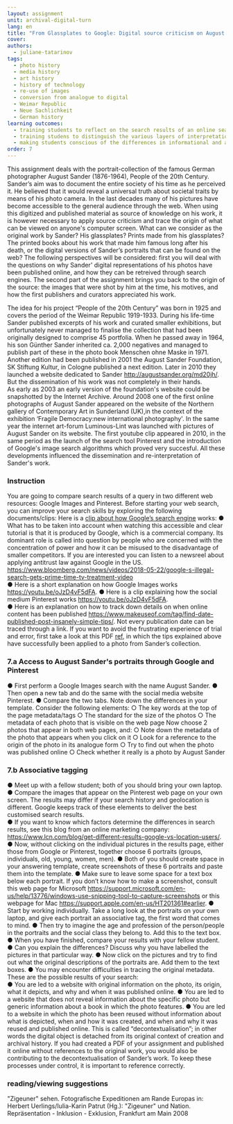```yaml
---
layout: assignment
unit: archival-digital-turn
lang: en
title: "From Glassplates to Google: Digital source criticism on August Sander’s \"People of the 20th Century\""
cover:
authors: 
  - juliane-tatarinov
tags:
  - photo history
  - media history
  - art history
  - history of technology
  - re-use of images
  - conversion from analogue to digital
  - Weimar Republic
  - Neue Sachlichkeit
  - German history
learning outcomes:
  - training students to reflect on the search results of an online search and how this is determined by the properties of the search engine,
  - training studens to distinguish the various layers of interpretations when applying source criticism on analogue photos that have been published online
  - making students conscious of the differences in informational and artifactual value between the analogue and digital source.
order: 7
---
```

This assignment deals with the portrait-collection of the famous German photographer August Sander (1876-1964), People of the 20th Century. Sander’s aim was to document the entire society of his time as he perceived it. He believed that it would reveal a universal truth about societal traits by means of his photo camera. In the last decades many of his pictures have become accessible to the general audience through the web. When using this digitized and published material as source of knowledge on his work, it is however necessary to apply source criticism and trace the origin of what can be viewed on anyone's computer screen. What can we consider as the original work by Sander? His glassplates? Prints made from his glassplates? The printed books about his work that made him famous long after his death, or the digital versions of Sander’s portraits that can be found on the web? The following perspectives will be considered: first you will deal with the questions on why Sander' digital representations of his photos have been published online, and how they can be retreived through search engines. The second part of the assignment brings you back to the origin of the source: the images that were shot by him at the time, his motives, and how the first publishers and curators appreciated his work.  

The idea for his project “People of the 20th Century” was born in 1925 and covers the period of the Weimar Republic 1919-1933.
During his life-time Sander published excerpts of his work and curated smaller exhibitions, but unfortunately never managed to finalise the collection that had been originally designed to comprise 45 portfolia. When he passed away in 1964, his son Günther Sander inherited  ca. 2,000 negatives and managed to publish part of these in the photo book Menschen ohne Maske in 1971. Another edition had been published in 2001 the August Sander Foundation, SK Stiftung Kultur, in Cologne published a next edition. Later in 2010 they launched a website dedicated to Sander http://augustsander.org/md20jh/. But the dissemination of his work was not completely in their hands.  
As early as 2003 an early version of the foundation's website could be snapshotted by the Internet Archive. Around 2008 one of the first online photographs of August Sander appeared on the website of the Northern gallery of Contemporary Art in Sunderland (UK),in the context of the exhibition ‘Fragile Democracy:new international photography'. In the same year the internet art-forum Luminous-Lint was launched with pictures of August Sander on its website. The first youtube clip appeared in 2010, in the same period as the launch of the search tool Pinterest and the introduction of Google's image search algorithms which proved very succesful. All these developments influenced the dissemination and re-interpretation of Sander's work.

<!-- more -->

<!-- briefing-student -->
### Instruction
<!-- section-contents -->

You are going to compare search results of a query in two different web resources: Google Images and Pinterest. 
Before starting your web search, you can improve your search skills by exploring the following documents/clips: 
Here is a [clip about how Google’s search engine](https://www.youtube.com/watch?v=BNHR6IQJGZs) works:
●	What has to be taken into account when watching this accessible and clear tutorial is that it is produced by Google, which is a commercial company. Its dominant role is called into question by people who are concerned with the concentration of power and how it can be misused to the disadvantage of smaller competitors. If you are interested you can listen to a newsreel about applying antitrust law against Google in the US. https://www.bloomberg.com/news/videos/2018-05-22/google-s-illegal-search-gets-prime-time-tv-treatment-video        
●	Here is a short explanation on how Google Images works https://youtu.be/oJzD4vF5dFA. 
●	Here is a clip explaining how the social medium Pinterest works https://youtu.be/oJzD4vF5dFA.  
●	Here is an explanation on how to track down details on when online content has been published
https://www.makeuseof.com/tag/find-date-published-post-insanely-simple-tips/. 
Not every publication date can be traced through a link. If you want to avoid the frustrating experience of trial and error, first take a look at this PDF [ref](sander-trace-date), in which the tips explained above have successfully been applied to a photo from Sander’s collection. 

### 7.a Access to August Sander's portraits through Google and Pinterest
<!-- section-contents -->
●	First perform a Google Images search with the name August Sander.
●	Then open a new tab and do the same with the social media website Pinterest.
●	Compare the two tabs. Note down the differences in your template. Consider the following elements: 
○	The key words at the top of the page metadata/tags
○	The standard for the size of the photos
○	The metadata of each photo that is visible on the web page
                 Now choose 2 photos that appear in both web pages, and: 
○	Note down the metadata of the photo that appears when you click on it 
○	Look for a reference to the origin of the photo in its analogue form
○	Try to find out when the photo was published online 
○	Check whether it really is a photo by August Sander 

### 7.b Associative tagging

●	Meet up with a fellow student; both of you should bring your own laptop.
●	Compare the images that appear on the Pinterest web page on your own screen. The results may differ if your search history and geolocation is different. Google keeps track of these elements to deliver the best customised search results.  
●	If you want to know which factors determine the differences in search results, see this blog from an online marketing company: https://www.lcn.com/blog/get-different-results-google-vs-location-users/.
●	Now, without clicking on the individual pictures in the results page, either those from Google or Pinterest, together choose 6 portraits 
(groups, individuals, old, young, women, men).
●	Both of you should create space in your answering template, create screenshots of these 6 portraits and paste them into the template.
●	Make sure to leave some space for a text box below each portrait. If you don’t know how to make a screenshot, consult this web page for Microsoft https://support.microsoft.com/en-us/help/13776/windows-use-snipping-tool-to-capture-screenshots or this webpage for Mac https://support.apple.com/en-us/HT201361#earlier.
●	Start by working individually. Take a long look at the portraits on your own laptop, and give each portrait an associative tag, the first word that comes to mind. 
●	Then try to imagine the age and profession of the person/people in the portraits and the social class they belong to. Add this to the text box. 
●	When you have finished, compare your results with your fellow student. 
●	Can you explain the differences? Discuss why you have labelled the pictures in that particular way. 
●	Now click on the pictures and try to find out what the original descriptions of the portraits are. Add them to the text boxes.
●	You may encounter difficulties in tracing the original metadata. These are the possible results of your search:  
●	You are led to a website with original information on the photo, its origin, what it depicts, and why and when it was published online. 
●	You are led to a website that does not reveal information about the specific photo but generic information about a book in which the photo features. 
●	You are led to a website in which the photo has been reused without information about what is depicted, when and how it was created, and when and why it was reused and published online. This is called “decontextualisation”; in other words the digital object is detached from its original context of creation and archival history. If you had created a PDF of your assignment and published it online without references to the original work, you would also be contributing to the decontextualisation of Sander’s work. To keep these processes under control, it is important to reference correctly.  

<!-- section -->
### reading/viewing suggestions
<!-- section-contents -->
 "Zigeuner" sehen. Fotografische Expeditionen am Rande Europas
in: Herbert Uerlings/Iulia-Karin Patrut (Hg.): "Zigeuner" und Nation. Repräsentation - Inklusion - Exklusion, Frankfurt am Main 2008


<!-- briefing-teacher -->
